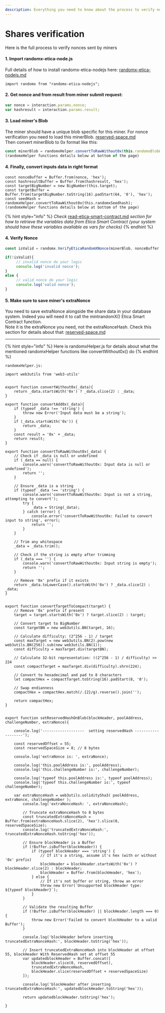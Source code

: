 ```yaml
---
description: Everything you need to know about the process to verify nonces sent by miners
---
```


# Shares verification

Here is the full process to verify nonces sent by miners

#### 1. Import randomx-etica-node.js

Full details of how to install randomx-etica-nodejs here: [randomx-etica-nodejs.md](../code-implementation/randomx-etica-nodejs.md "mention")

```
import randomx from "randomx-etica-nodejs";
```

#### 2. Get nonce and from result from miner submit request:

```javascript
var nonce = interaction.params.nonce;
var hashresult = interaction.params.result;
```

#### 3. Load miner's Blob

The miner should have a unique blob specific for this miner. For nonce verification you need to load this minerBlob. [reserved-space.md](../basics/reserved-space.md "mention")\
Then convert minerBlob to 0x format like this:

```javascript
const minerBlob = randomxHelper.convertToRawWithout0x(this.randomxBlobWithReservedHash);
(randomxHelper functions details below at bottom of the page)
```

#### 4. Finally, convert inputs data in right format

```
const nonceBuffer = Buffer.from(nonce, 'hex');
const hashresultBuffer = Buffer.from(hashresult, 'hex');
const targetBigNumber = new BigNumber(this.target);
const targetBuffer = Buffer.from(targetBigNumber.toString(16).padStart(64, '0'), 'hex');
const seedHash = randomxHelper.convertToRawWithout0x(this.randomxSeedhash);
(randomxHelper functions details below at bottom of the page)
```

{% hint style="info" %}
_Check_ [read-etica-smart-contract.md](read-etica-smart-contract.md "mention") _section for how to retrieve the variables data from Etica Smart Contract (your system should have these variables available as vars for checks)_
{% endhint %}

#### 4. Verify Nonce

```javascript
const isValid = randomx.VerifyEticaRandomXNonce(minerBlob, nonceBuffer, targetBuffer, seedHash, hashresultBuffer);

if(!isValid){           
     // invalid nonce do your logic
     console.log('invalid nonce');
}
else {
     // valid nonce do your logic
     console.log('valid nonce');
}
```

#### 5. Make sure to save miner's extraNonce

You need to save extraNonce alongside the share data in your database system. Indeed you will need it to call the mintrandomX() Etica Smart Contract function.\
Note it is the extraNonce you need, not the extraNonceHash. Check this section for details about that: [reserved-space.md](../basics/reserved-space.md "mention")

***

{% hint style="info" %}
Here is randomxHelper.js for details about what the mentioned randomxHelper functions like convertWithout0x() do
{% endhint %}

```
randomxHelper.js:

import web3utils from 'web3-utils'


export function convertWithout0x(_data){
    return _data.startsWith('0x') ? _data.slice(2) : _data;
}

export function convertAdd0x(_data){
    if (typeof _data !== 'string') {
        throw new Error('Input data must be a string');
    }
    if (_data.startsWith('0x')) {
        return _data;
    }
    const result = '0x' + _data;
    return result;
}

export function convertToRawWithout0x(_data) {
    // Check if _data is null or undefined
    if (_data == null) {
        console.warn('convertToRawWithout0x: Input data is null or undefined');
        return '';
    }

    // Ensure _data is a string
    if (typeof _data !== 'string') {
        console.warn('convertToRawWithout0x: Input is not a string, attempting to convert');
        try {
            _data = String(_data);
        } catch (error) {
            console.error('convertToRawWithout0x: Failed to convert input to string', error);
            return '';
        }
    }

    // Trim any whitespace
    _data = _data.trim();

    // Check if the string is empty after trimming
    if (_data === '') {
        console.warn('convertToRawWithout0x: Input string is empty');
        return '';
    }

    // Remove '0x' prefix if it exists
    return _data.toLowerCase().startsWith('0x') ? _data.slice(2) : _data;
}


export function convertTargetToCompact(target) {
    // Remove '0x' prefix if present
    target = target.startsWith('0x') ? target.slice(2) : target;
    
    // Convert target to BigNumber
    const targetBN = new web3utils.BN(target, 16);
    
    // Calculate difficulty: (2^256 - 1) / target
    const maxTarget = new web3utils.BN(2).pow(new web3utils.BN(256)).sub(new web3utils.BN(1));
    const difficulty = maxTarget.div(targetBN);
    
    // Calculate 32-bit representation: ((2^256 - 1) / difficulty) >> 224
    const compactTarget = maxTarget.div(difficulty).shrn(224);
    
    // Convert to hexadecimal and pad to 8 characters
    let compactHex = compactTarget.toString(16).padStart(8, '0');
    
    // Swap endianness
    compactHex = compactHex.match(/.{2}/g).reverse().join('');
    
    return compactHex;
} 


export function setReservedHashOnBlob(blockHeader, poolAddress, challengeNumber, extraNonce){

    console.log('-------------------  setting reservedHash -------------------');

    const reservedOffset = 55;
    const reservedSpaceSize = 8; // 8 bytes

    console.log('extraNonce is: ', extraNonce);

    console.log('this.poolAddress is:', poolAddress);
    console.log('this.challengeNumber is:', challengeNumber);

    console.log('typeof this.poolAddress is:', typeof poolAddress);
    console.log('typeof this.challengeNumber is:', typeof challengeNumber);

    var extraNonceHash = web3utils.soliditySha3( poolAddress, extraNonce, challengeNumber );
        console.log('extraNonceHash: ', extraNonceHash);

        // Truncate extraNonceHash to 8 bytes
        const truncatedExtraNonceHash = Buffer.from(extraNonceHash.slice(2), 'hex').slice(0, reservedSpaceSize);
        console.log('truncatedExtraNonceHash:', truncatedExtraNonceHash.toString('hex'));

        // Ensure blockHeader is a Buffer
        if (!Buffer.isBuffer(blockHeader)) {
            if (typeof blockHeader === 'string') {
                // If it's a string, assume it's hex (with or without '0x' prefix)
                blockHeader = blockHeader.startsWith('0x') ? blockHeader.slice(2) : blockHeader;
                blockHeader = Buffer.from(blockHeader, 'hex');      
            } else {
                // If it's not buffer or string, throw an error
                throw new Error(`Unsupported blockHeader type: ${typeof blockHeader}`);
            }
        }

        // Validate the resulting Buffer
        if (!Buffer.isBuffer(blockHeader) || blockHeader.length === 0) {
            throw new Error('Failed to convert blockHeader to a valid Buffer');
        }

        console.log('blockHeader before inserting truncatedExtraNonceHash:', blockHeader.toString('hex'));

        // Insert truncatedExtraNonceHash into blockHeader at offset 55, blockHeader With ReservedHash set at offset 55
        var updatedblockHeader = Buffer.concat([
            blockHeader.slice(0, reservedOffset),
            truncatedExtraNonceHash,
            blockHeader.slice(reservedOffset + reservedSpaceSize)
        ]);

        console.log('blockHeader after inserting truncatedExtraNonceHash:', updatedblockHeader.toString('hex'));

        return updatedblockHeader.toString('hex');

}
```

